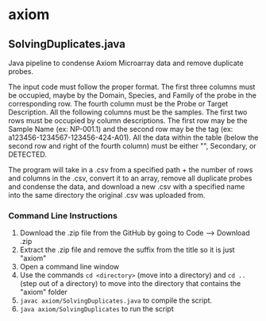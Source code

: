 # axiom

## SolvingDuplicates.java
Java pipeline to condense Axiom Microarray data and remove duplicate probes.

The input code must follow the proper format. The first three columns must be occupied, maybe by the Domain, Species, and Family of the probe in the corresponding row. The fourth column must be the Probe or Target Description. All the following columns must be the samples. The first two rows must be occupied by column descriptions. The first row may be the Sample Name (ex: NP-001.1) and the second row may be the tag (ex: a123456-1234567-123456-424-A01). All the data within the table (below the second row and right of the fourth column) must be either "", Secondary, or DETECTED.

The program will take in a .csv from a specified path + the number of rows and columns in the .csv, convert it to an array, remove all duplicate probes and condense the data, and download a new .csv with a specified name into the same directory the original .csv was uploaded from.

### Command Line Instructions
1. Download the .zip file from the GitHub by going to Code --> Download .zip
2. Extract the .zip file and remove the suffix from the title so it is just "axiom"
3. Open a command line window 
4. Use the commands `cd <directory>` (move into a directory) and `cd ..` (step out of a directory) to move into the directory that contains the "axiom" folder
5. `javac axiom/SolvingDuplicates.java` to compile the script.
6. `java axiom/SolvingDuplicates` to run the script 
